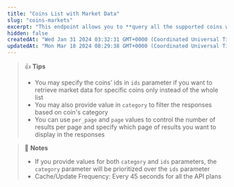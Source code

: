 ```yaml
---
title: "Coins List with Market Data"
slug: "coins-markets"
excerpt: "This endpoint allows you to **query all the supported coins with price, market cap, volume and market related data**."
hidden: false
createdAt: "Wed Jan 31 2024 03:32:31 GMT+0000 (Coordinated Universal Time)"
updatedAt: "Mon Mar 18 2024 08:29:38 GMT+0000 (Coordinated Universal Time)"
---
```

> 👍 **Tips**
> 
> - You may specify the coins’ ids in `ids` parameter if you want to retrieve market data for specific coins only instead of the whole list
> - You may also provide value in `category` to filter the responses based on coin's category
> - You can use `per_page` and `page` values to control the number of results per page and specify which page of results you want to display in the responses

> 📘 **Notes**
> 
> - If you provide values for both `category` and `ids` parameters, the `category` parameter will be prioritized over the `ids` parameter
> - Cache/Update Frequency: Every 45 seconds for all the API plans
